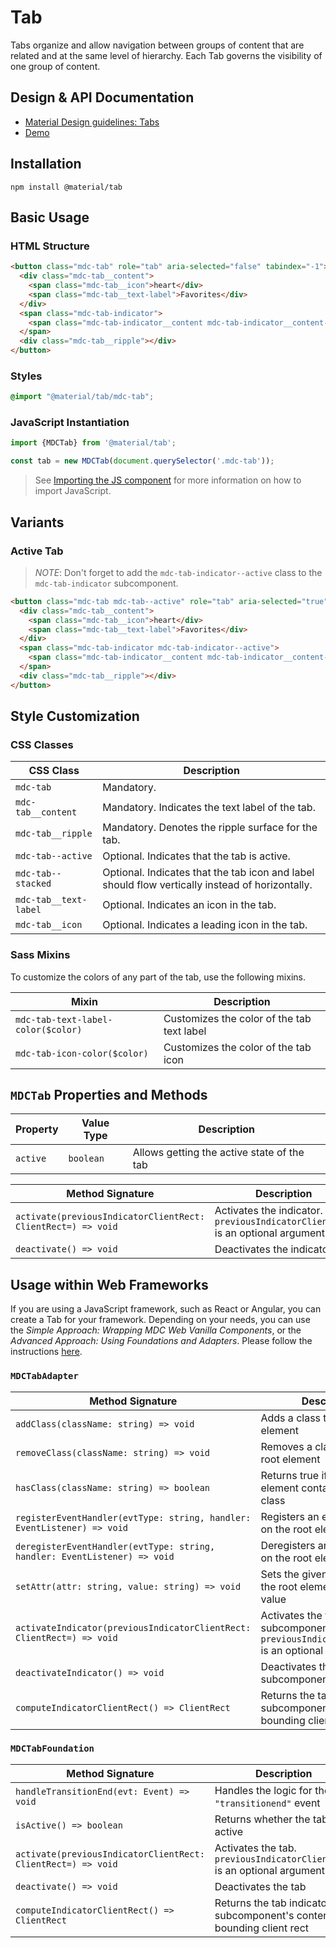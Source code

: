 <!--docs:
title: "Tab"
layout: detail
section: components
excerpt: "Governs the visibility of one of several groups of content."
iconId: tabs
path: /catalog/tabs/tab/
-->

# Tab

Tabs organize and allow navigation between groups of content that are related and at the same level of hierarchy.
Each Tab governs the visibility of one group of content.

## Design & API Documentation

<ul class="icon-list">
  <li class="icon-list-item icon-list-item--spec">
    <a href="https://material.io/go/design-tabs">Material Design guidelines: Tabs</a>
  </li>
  <li class="icon-list-item icon-list-item--link">
    <a href="https://material-components.github.io/material-components-web-catalog/#/component/tabs">Demo</a>
  </li>
</ul>

## Installation

```
npm install @material/tab
```

## Basic Usage

### HTML Structure

```html
<button class="mdc-tab" role="tab" aria-selected="false" tabindex="-1">
  <div class="mdc-tab__content">
    <span class="mdc-tab__icon">heart</div>
    <span class="mdc-tab__text-label">Favorites</div>
  </div>
  <span class="mdc-tab-indicator">
    <span class="mdc-tab-indicator__content mdc-tab-indicator__content--underline"></span>
  </span>
  <div class="mdc-tab__ripple"></div>
</button>
```

### Styles

```scss
@import "@material/tab/mdc-tab";
```

### JavaScript Instantiation

```js
import {MDCTab} from '@material/tab';

const tab = new MDCTab(document.querySelector('.mdc-tab'));
```

> See [Importing the JS component](../../docs/importing-js.md) for more information on how to import JavaScript.

## Variants

### Active Tab

> *NOTE*: Don't forget to add the `mdc-tab-indicator--active` class to the `mdc-tab-indicator` subcomponent.

```html
<button class="mdc-tab mdc-tab--active" role="tab" aria-selected="true">
  <div class="mdc-tab__content">
    <span class="mdc-tab__icon">heart</div>
    <span class="mdc-tab__text-label">Favorites</div>
  </div>
  <span class="mdc-tab-indicator mdc-tab-indicator--active">
    <span class="mdc-tab-indicator__content mdc-tab-indicator__content--underline"></span>
  </span>
  <div class="mdc-tab__ripple"></div>
</button>
```

## Style Customization

### CSS Classes

CSS Class | Description
--- | ---
`mdc-tab` | Mandatory.
`mdc-tab__content` | Mandatory. Indicates the text label of the tab.
`mdc-tab__ripple` | Mandatory. Denotes the ripple surface for the tab.
`mdc-tab--active` | Optional. Indicates that the tab is active.
`mdc-tab--stacked` | Optional. Indicates that the tab icon and label should flow vertically instead of horizontally.
`mdc-tab__text-label` | Optional. Indicates an icon in the tab.
`mdc-tab__icon` | Optional. Indicates a leading icon in the tab.

### Sass Mixins

To customize the colors of any part of the tab, use the following mixins.

Mixin | Description
--- | ---
`mdc-tab-text-label-color($color)` | Customizes the color of the tab text label
`mdc-tab-icon-color($color)` | Customizes the color of the tab icon

## `MDCTab` Properties and Methods

Property | Value Type | Description
--- | --- | ---
`active` | `boolean` | Allows getting the active state of the tab

Method Signature | Description
--- | ---
`activate(previousIndicatorClientRect: ClientRect=) => void` | Activates the indicator.  `previousIndicatorClientRect` is an optional argument
`deactivate() => void` | Deactivates the indicator

## Usage within Web Frameworks

If you are using a JavaScript framework, such as React or Angular, you can create a Tab for your framework. Depending on your needs, you can use the _Simple Approach: Wrapping MDC Web Vanilla Components_, or the _Advanced Approach: Using Foundations and Adapters_. Please follow the instructions [here](../../docs/integrating-into-frameworks.md).

### `MDCTabAdapter`

Method Signature | Description
--- | ---
`addClass(className: string) => void` | Adds a class to the root element
`removeClass(className: string) => void` | Removes a class from the root element
`hasClass(className: string) => boolean` | Returns true if the root element contains the given class
`registerEventHandler(evtType: string, handler: EventListener) => void` | Registers an event listener on the root element
`deregisterEventHandler(evtType: string, handler: EventListener) => void` | Deregisters an event listener on the root element
`setAttr(attr: string, value: string) => void` | Sets the given attribute on the root element to the given value
`activateIndicator(previousIndicatorClientRect: ClientRect=) => void` | Activates the tab indicator subcomponent. `previousIndicatorClientRect` is an optional argument
`deactivateIndicator() => void` | Deactivates the tab indicator subcomponent
`computeIndicatorClientRect() => ClientRect` | Returns the tab indicator subcomponent's content bounding client rect

### `MDCTabFoundation`

Method Signature | Description
--- | ---
`handleTransitionEnd(evt: Event) => void` | Handles the logic for the `"transitionend"` event
`isActive() => boolean` | Returns whether the tab is active
`activate(previousIndicatorClientRect: ClientRect=) => void` | Activates the tab. `previousIndicatorClientRect` is an optional argument
`deactivate() => void` | Deactivates the tab
`computeIndicatorClientRect() => ClientRect` | Returns the tab indicator subcomponent's content bounding client rect
